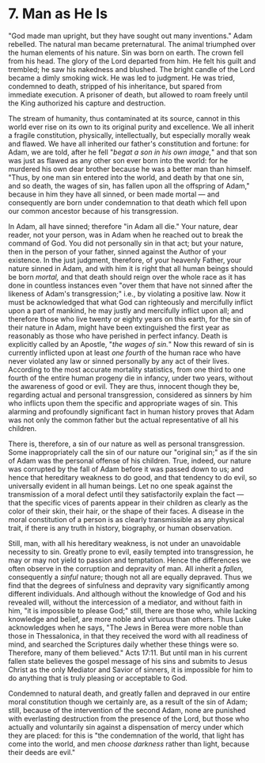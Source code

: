 # 7. Man as He Is

"God made man upright, but they have sought out many inventions." Adam rebelled. The natural man became preternatural. The animal triumphed over the human elements of his nature. Sin was born on earth. The crown fell from his head. The glory of the Lord departed from him. He felt his guilt and trembled; he saw his nakedness and blushed. The bright candle of the Lord became a dimly smoking wick. He was led to judgment. He was tried, condemned to death, stripped of his inheritance, but spared from immediate execution. A prisoner of death, but allowed to roam freely until the King authorized his capture and destruction.

The stream of humanity, thus contaminated at its source, cannot in this world ever rise on its own to its original purity and excellence. We all inherit a fragile constitution, physically, intellectually, but especially morally weak and flawed. We have all inherited our father's constitution and fortune: for Adam, we are told, after he fell "*begat a son in his own image,*" and that son was just as flawed as any other son ever born into the world: for he murdered his own dear brother because he was a better man than himself. "Thus, by one man sin entered into the world, and death by that one sin, and so death, the wages of sin, has fallen upon all the offspring of Adam," because in him they have all sinned, or been made mortal — and consequently are born under condemnation to that death which fell upon our common ancestor because of his transgression.

In Adam, all have sinned; therefore "in Adam all die." Your nature, dear reader, not your person, was in Adam when he reached out to break the command of God. You did not personally sin in that act; but your nature, then in the person of your father, sinned against the Author of your existence. In the just judgment, therefore, of your heavenly Father, your nature sinned in Adam, and with him it is right that all human beings should be born *mortal,* and that death should reign over the whole race as it has done in countless instances even "over them that have not sinned after the likeness of Adam's transgression;" i.e., by violating a positive law. Now it must be acknowledged that what God can righteously and mercifully inflict upon a part of mankind, he may justly and mercifully inflict upon all; and therefore those who live twenty or eighty years on this earth, for the sin of their nature in Adam, might have been extinguished the first year as reasonably as those who have perished in perfect infancy. Death is explicitly called by an Apostle, "*the wages of sin.*" Now this reward of sin is currently inflicted upon at least *one fourth* of the human race who have never violated any law or sinned personally by any act of their lives. According to the most accurate mortality statistics, from one third to one fourth of the entire human progeny die in infancy, under two years, without the awareness of good or evil. They are thus, innocent though they be, regarding actual and personal transgression, considered as sinners by him who inflicts upon them the specific and appropriate wages of sin. This alarming and profoundly significant fact in human history proves that Adam was not only the common father but the actual representative of all his children.

There is, therefore, a sin of our nature as well as personal transgression. Some inappropriately call the sin of our nature our "original sin;" as if the sin of Adam was the personal offense of his children. True, indeed, our nature was corrupted by the fall of Adam before it was passed down to us; and hence that hereditary weakness to do good, and that tendency to do evil, so universally evident in all human beings. Let no one speak against the transmission of a moral defect until they satisfactorily explain the fact — that the specific vices of parents appear in their children as clearly as the color of their skin, their hair, or the shape of their faces. A disease in the moral constitution of a person is as clearly transmissible as any physical trait, if there is any truth in history, biography, or human observation.

Still, man, with all his hereditary weakness, is not under an unavoidable necessity to sin. Greatly prone to evil, easily tempted into transgression, he may or may not yield to passion and temptation. Hence the differences we often observe in the corruption and depravity of man. All inherit a *fallen,* consequently a *sinful* nature; though not all are equally depraved. Thus we find that the degrees of sinfulness and depravity vary significantly among different individuals. And although without the knowledge of God and his revealed will, without the intercession of a mediator, and without faith in him, "it is impossible to please God;" still, there are those who, while lacking knowledge and belief, are more noble and virtuous than others. Thus Luke acknowledges when he says, "The Jews in Berea were more noble than those in Thessalonica, in that they received the word with all readiness of mind, and searched the Scriptures daily whether these things were so. Therefore, many of them believed." Acts 17:11. But until man in his current fallen state believes the gospel message of his sins and submits to Jesus Christ as the only Mediator and Savior of sinners, it is impossible for him to do anything that is truly pleasing or acceptable to God.

Condemned to natural death, and greatly fallen and depraved in our entire moral constitution though we certainly are, as a result of the sin of Adam; still, because of the intervention of the second Adam, none are punished with everlasting destruction from the presence of the Lord, but those who actually and voluntarily sin against a dispensation of mercy under which they are placed: for this is "the condemnation of the world, that light has come into the world, and men *choose darkness* rather than light, because their deeds are evil."
